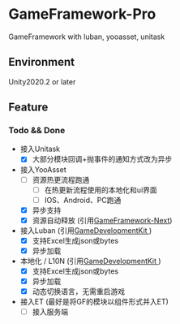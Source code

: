 # GameFramework-Pro

GameFramework with luban, yooasset, unitask

## Environment

Unity2020.2 or later

## Feature

### Todo && Done

- 接入Unitask
  - [x] 大部分模块回调+抛事件的通知方式改为异步
- 接入YooAsset
  - [ ] 资源热更流程跑通
    - [ ] 在热更新流程使用的本地化和ui界面
    - [ ] IOS、Android、PC跑通
  - [x] 异步支持
  - [x] 资源自动释放 (引用[GameFramework-Next](https://github.com/ALEXTANGXIAO/GameFramework-Next))
- 接入Luban (引用[GameDevelopmentKit
  ](https://github.com/XuToWei/GameDevelopmentKit))
  - [x] 支持Excel生成json或bytes
  - [x] 异步加载
- 本地化 / L10N (引用[GameDevelopmentKit
  ](https://github.com/XuToWei/GameDevelopmentKit))
  - [x] 支持Excel生成json或bytes
  - [x] 异步加载
  - [x] 动态切换语言，无需重启游戏
- 接入ET (最好是将GF的模块以组件形式并入ET)
  - [ ] 接入服务端
